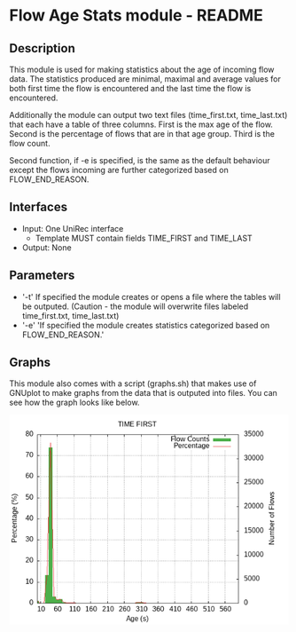 # Flow Age Stats module - README

## Description
This module is used for making statistics about the age of incoming flow data. The statistics produced are minimal, maximal and average values for both first time the flow is encountered and the last time the flow is encountered. 

Additionally the module can output two text files (time_first.txt, time_last.txt) that each have a table of three columns. First is the max age of the flow. Second is the percentage of flows that are in that age group. Third is the flow count. 

Second function, if -e is specified, is the same as the default behaviour except the flows incoming are further categorized based on FLOW_END_REASON.

## Interfaces
- Input: One UniRec interface
    - Template MUST contain fields TIME_FIRST and TIME_LAST
- Output: None

## Parameters
- '-t'       If specified the module creates or opens a file where the tables will be outputed. (Caution - the module will overwrite files labeled time_first.txt, time_last.txt)
- '-e'      'If specified the module creates statistics categorized based on FLOW_END_REASON.'

## Graphs
This module also comes with a script (graphs.sh) that makes use of GNUplot to make graphs from the data that is outputed into files. You can see how the graph looks like below.

![ExampleGraph](example.png)

